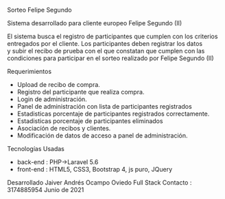 Sorteo Felipe Segundo

Sistema desarrollado para cliente europeo Felipe Segundo (II)

El sistema busca el registro de participantes que cumplen con los criterios entregados por el cliente. Los participantes deben registrar los datos  
y subir el recibo de prueba con el que constatan que cumplen con las condiciones para participar en el sorteo realizado por Felipe Segundo (II)

Requerimientos

* Upload de recibo de compra.
* Registro del participante que realiza compra.
* Login de administración.
* Panel de administración con lista de participantes registrados
* Estadisticas porcentaje de participantes registrados correctamente.
* Estadisticas porcentaje de participantes eliminados
* Asociacíón de recibos  y clientes.
* Modificación de datos de acceso a panel de administración.

Tecnologías Usadas
* back-end  : PHP->Laravel 5.6
* front-end : HTML5, CSS3, Bootstrap 4, js puro, JQuery

Desarrollado
Jaiver Andrés Ocampo Oviedo
Full Stack
Contacto : 3174885954
Junio de 2021


